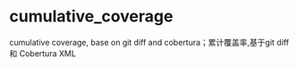 # cumulative_coverage
cumulative coverage, base on git diff and cobertura；累计覆盖率,基于git diff 和 Cobertura XML
